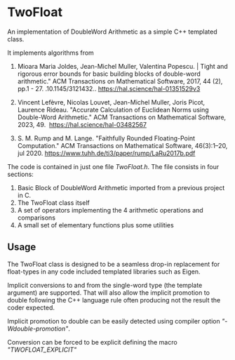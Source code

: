 # TwoFloat
An implementation of DoubleWord Arithmetic as a simple C++ templated class.

It implements algorithms from

1. Mioara Maria Joldes, Jean-Michel Muller, Valentina Popescu. |
Tight and rigorous error bounds for basic building blocks of double-word arithmetic."
ACM Transactions on Mathematical Software, 2017, 44 (2), pp.1 - 27. .10.1145/3121432.. https://hal.science/hal-01351529v3

2. Vincent Lefèvre, Nicolas Louvet, Jean-Michel Muller, Joris Picot, Laurence Rideau. 
"Accurate Calculation of Euclidean Norms using Double-Word Arithmetic."
ACM Transactions on Mathematical Software, 2023, 49.  https://hal.science/hal-03482567

3. S. M. Rump and M. Lange. 
"Faithfully Rounded Floating-Point Computation."
ACM Transactions on Mathematical Software, 46(3):1–20, jul 2020. https://www.tuhh.de/ti3/paper/rump/LaRu2017b.pdf


The code is contained in just one file *TwoFloat.h*.
The file consists in four sections:
1. Basic Block of DoubleWord Arithmetic imported from a previous project in C.
2. The TwoFloat class itself
3. A set of operators implementing the 4 arithmetic operations and comparisons
4. A small set of elementary functions plus some utilities

## Usage

The TwoFloat class is designed to be a seamless drop-in replacement for float-types in any code included templated libraries such as Eigen.

Implicit conversions to and from the single-word type (the template argument) are supported.
That will also allow the implicit promotion to double following the C++ language rule often producing not the result the coder expected.

Implicit promotion to double can be easily detected using compiler option *"-Wdouble-promotion"*.

Conversion can be forced to be explicit defining the macro *"TWOFLOAT_EXPLICIT"*

